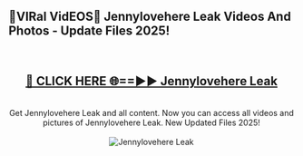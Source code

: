 <h2>🔴VIRal VidEOS🔴 Jennylovehere Leak Videos And Photos - Update Files 2025!</h2>
<br>
<div align="center">
<h2><a href="https://virallinks.top/Hdb6NB" rel="nofollow">🔴 CLICK HERE 🌐==►► Jennylovehere Leak</a></h2>
<br>
Get Jennylovehere Leak and all content. Now you can access all videos and pictures of Jennylovehere Leak. New Updated Files 2025!
<br>
<br>
<a href="https://virallinks.top/Hdb6NB" rel="nofollow" data-target="animated-image.originalLink"><img src="https://i.imgur.com/dJHk4Zq.gif)" alt="Jennylovehere Leak" style="max-width: 100%; display: inline-block;" data-target="animated-image.originalImage"></a>
</div>
<br>
